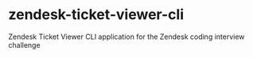 # zendesk-ticket-viewer-cli
Zendesk Ticket Viewer CLI application for the Zendesk coding interview challenge
